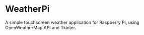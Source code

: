 # WeatherPi

A simple touchscreen weather application for Raspberry Pi, using OpenWeatherMap API and Tkinter.
